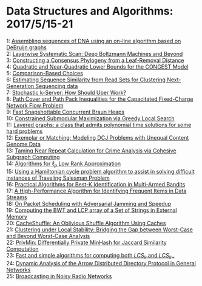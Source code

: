 # Data Structures and Algorithms: 2017/5/15-21  
1: [Assembling sequences of DNA using an on-line algorithm based on DeBruijn  graphs](https://doi.org/10.48550/arXiv.1705.05105)  
2: [Layerwise Systematic Scan: Deep Boltzmann Machines and Beyond](https://doi.org/10.48550/arXiv.1705.05154)  
3: [Constructing a Consensus Phylogeny from a Leaf-Removal Distance](https://doi.org/10.48550/arXiv.1705.05295)  
4: [Quadratic and Near-Quadratic Lower Bounds for the CONGEST Model](https://doi.org/10.48550/arXiv.1705.05646)  
5: [Comparison-Based Choices](https://doi.org/10.48550/arXiv.1705.05735)  
6: [Estimating Sequence Similarity from Read Sets for Clustering  Next-Generation Sequencing data](https://doi.org/10.48550/arXiv.1705.06125)  
7: [Stochastic k-Server: How Should Uber Work?](https://doi.org/10.48550/arXiv.1705.05755)  
8: [Path Cover and Path Pack Inequalities for the Capacitated Fixed-Charge  Network Flow Problem](https://doi.org/10.48550/arXiv.1705.05920)  
9: [Fast Snapshottable Concurrent Braun Heaps](https://doi.org/10.48550/arXiv.1705.06271)  
10: [Constrained Submodular Maximization via Greedy Local Search](https://doi.org/10.48550/arXiv.1705.06319)  
11: [Layered graphs: a class that admits polynomial time solutions for some  hard problems](https://doi.org/10.48550/arXiv.1705.06425)  
12: [Exemplar or Matching: Modeling DCJ Problems with Unequal Content Genome  Data](https://doi.org/10.48550/arXiv.1705.06559)  
13: [Taming Near Repeat Calculation for Crime Analysis via Cohesive Subgraph  Computing](https://doi.org/10.48550/arXiv.1705.07746)  
14: [Algorithms for $\ell_p$ Low Rank Approximation](https://doi.org/10.48550/arXiv.1705.06730)  
15: [Using a Hamiltonian cycle problem algorithm to assist in solving  difficult instances of Traveling Salesman Problem](https://doi.org/10.48550/arXiv.1705.06855)  
16: [Practical Algorithms for Best-K Identification in Multi-Armed Bandits](https://doi.org/10.48550/arXiv.1705.06894)  
17: [A High-Performance Algorithm for Identifying Frequent Items in Data  Streams](https://doi.org/10.48550/arXiv.1705.07001)  
18: [On Packet Scheduling with Adversarial Jamming and Speedup](https://doi.org/10.48550/arXiv.1705.07018)  
19: [Computing the BWT and LCP array of a Set of Strings in External Memory](https://doi.org/10.48550/arXiv.1705.07756)  
20: [CacheShuffle: An Oblivious Shuffle Algorithm Using Caches](https://doi.org/10.48550/arXiv.1705.07069)  
21: [Clustering under Local Stability: Bridging the Gap between Worst-Case  and Beyond Worst-Case Analysis](https://doi.org/10.48550/arXiv.1705.07157)  
22: [PrivMin: Differentially Private MinHash for Jaccard Similarity  Computation](https://doi.org/10.48550/arXiv.1705.07258)  
23: [Fast and simple algorithms for computing both $LCS_{k}$ and $LCS_{k+}$](https://doi.org/10.48550/arXiv.1705.07279)  
24: [Dynamic Analysis of the Arrow Distributed Directory Protocol in General  Networks](https://doi.org/10.48550/arXiv.1705.07327)  
25: [Broadcasting in Noisy Radio Networks](https://doi.org/10.48550/arXiv.1705.07369)  